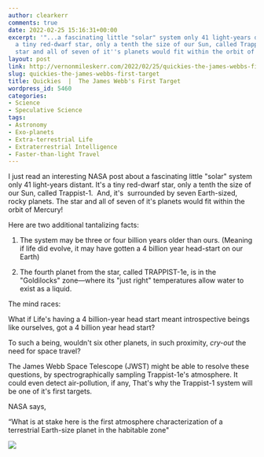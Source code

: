 ```yaml
---
author: clearkerr
comments: true
date: 2022-02-25 15:16:31+00:00
excerpt: '"...a fascinating little "solar" system only 41 light-years distant. It''s
  a tiny red-dwarf star, only a tenth the size of our Sun, called Trappist-1...The
  star and all of seven of it''s planets would fit within the orbit of Mercury!"'
layout: post
link: http://vernonmileskerr.com/2022/02/25/quickies-the-james-webbs-first-target/
slug: quickies-the-james-webbs-first-target
title: Quickies  |  The James Webb's First Target
wordpress_id: 5460
categories:
- Science
- Speculative Science
tags:
- Astronomy
- Exo-planets
- Extra-terrestrial Life
- Extraterrestrial Intelligence
- Faster-than-light Travel
---
```





I just read an interesting NASA post about a fascinating little "solar" system only 41 light-years distant. It's a tiny red-dwarf star, only a tenth the size of our Sun, called Trappist-1.  And, it's  surrounded by seven Earth-sized, rocky planets. The star and all of seven of it's planets would fit within the orbit of Mercury!







Here are two additional tantalizing facts:







1) The system may be three or four billion years older than ours. (Meaning if life did evolve, it may have gotten a 4 billion year head-start on our Earth)







2) The fourth planet from the star, called TRAPPIST-1e, is in the "Goldilocks" zone—where its "just right" temperatures allow water to exist as a liquid.







The mind races:







What if Life's having a 4 billion-year head start meant introspective beings like ourselves, got a 4 billion year head start?







To such a being, wouldn't six other planets, in such proximity, _cry-out_ the need for space travel?







The James Webb Space Telescope (JWST) might be able to resolve these questions, by spectrographically sampling Trappist-1e's atmosphere. It could even detect air-pollution, if any, That's why the Trappist-1 system will be one of it's first targets.







NASA says,







“What is at stake here is the first atmosphere characterization of a terrestrial Earth-size planet in the habitable zone"





![](https://vernonmileskerr.files.wordpress.com/2022/02/screen-shot-2022-02-25-at-6.54.25-am.png?w=728)

